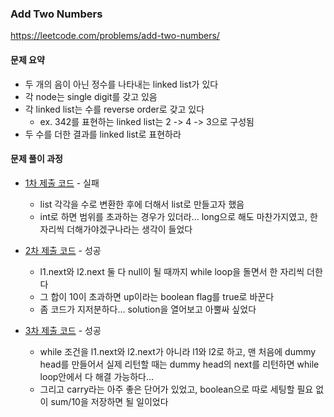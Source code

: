 ### Add Two Numbers
https://leetcode.com/problems/add-two-numbers/


#### 문제 요약
* 두 개의 음이 아닌 정수를 나타내는 linked list가 있다
* 각 node는 single digit를 갖고 있음
* 각 linked list는 수를 reverse order로 갖고 있다
    * ex. 342를 표현하는 linked list는 2 -> 4 -> 3으로 구성됨
* 두 수를 더한 결과를 linked list로 표현하라

#### 문제 풀이 과정
* [1차 제출 코드](Solution1.java) - 실패
    * list 각각을 수로 변환한 후에 더해서 list로 만들고자 했음
    * int로 하면 범위를 초과하는 경우가 있더라... long으로 해도 마찬가지였고, 한 자리씩 더해가야겠구나라는 생각이 들었다

* [2차 제출 코드](Solution2.java) - 성공
    * l1.next와 l2.next 둘 다 null이 될 때까지 while loop을 돌면서 한 자리씩 더한다
    * 그 합이 10이 초과하면 up이라는 boolean flag를 true로 바꾼다
    * 좀 코드가 지저분하다... solution을 열어보고 아뿔싸 싶었다

* [3차 제출 코드](Solution3.java) - 성공
    * while 조건을 l1.next와 l2.next가 아니라 l1와 l2로 하고, 맨 처음에 dummy head를 만들어서 실제 리턴할 때는 dummy head의 next를 리턴하면 while loop안에서 다 해결 가능하다...
    * 그리고 carry라는 아주 좋은 단어가 있었고, boolean으로 따로 세팅할 필요 없이 sum/10을 저장하면 될 일이었다
